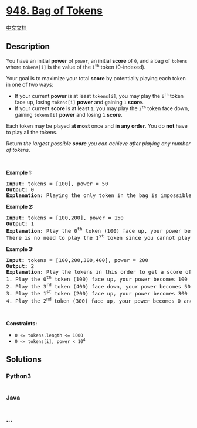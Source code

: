 # [948. Bag of Tokens](https://leetcode.com/problems/bag-of-tokens)

[中文文档](/solution/0900-0999/0948.Bag%20of%20Tokens/README.md)

## Description

<p>You have an initial <strong>power</strong> of <code>power</code>, an initial <strong>score</strong> of <code>0</code>, and a bag of <code>tokens</code> where <code>tokens[i]</code> is the value of the <code>i<sup>th</sup></code> token (0-indexed).</p>

<p>Your goal is to maximize your total <strong>score</strong> by potentially playing each token in one of two ways:</p>

<ul>
	<li>If your current <strong>power</strong> is at least <code>tokens[i]</code>, you may play the <code>i<sup>th</sup></code> token face up, losing <code>tokens[i]</code> <strong>power</strong> and gaining <code>1</code> <strong>score</strong>.</li>
	<li>If your current <strong>score</strong> is at least <code>1</code>, you may play the <code>i<sup>th</sup></code> token face down, gaining <code>tokens[i]</code> <strong>power</strong> and losing <code>1</code> <strong>score</strong>.</li>
</ul>

<p>Each token may be played <strong>at most</strong> once and <strong>in any order</strong>. You do <strong>not</strong> have to play all the tokens.</p>

<p>Return <em>the largest possible <strong>score</strong> you can achieve after playing any number of tokens</em>.</p>

<p>&nbsp;</p>
<p><strong>Example 1:</strong></p>

<pre>
<strong>Input:</strong> tokens = [100], power = 50
<strong>Output:</strong> 0
<strong>Explanation</strong><strong>:</strong> Playing the only token in the bag is impossible because you either have too little power or too little score.
</pre>

<p><strong>Example 2:</strong></p>

<pre>
<strong>Input:</strong> tokens = [100,200], power = 150
<strong>Output:</strong> 1
<strong>Explanation:</strong> Play the 0<sup>th</sup> token (100) face up, your power becomes 50 and score becomes 1.
There is no need to play the 1<sup>st</sup> token since you cannot play it face up to add to your score.
</pre>

<p><strong>Example 3:</strong></p>

<pre>
<strong>Input:</strong> tokens = [100,200,300,400], power = 200
<strong>Output:</strong> 2
<strong>Explanation:</strong> Play the tokens in this order to get a score of 2:
1. Play the 0<sup>th</sup> token (100) face up, your power becomes 100 and score becomes 1.
2. Play the 3<sup>rd</sup> token (400) face down, your power becomes 500 and score becomes 0.
3. Play the 1<sup>st</sup> token (200) face up, your power becomes 300 and score becomes 1.
4. Play the 2<sup>nd </sup>token (300) face up, your power becomes 0 and score becomes 2.
</pre>

<p>&nbsp;</p>
<p><strong>Constraints:</strong></p>

<ul>
	<li><code>0 &lt;= tokens.length &lt;= 1000</code></li>
	<li><code>0 &lt;= tokens[i],&nbsp;power &lt; 10<sup>4</sup></code></li>
</ul>

## Solutions

<!-- tabs:start -->

### **Python3**

```python


```

### **Java**

```java


```

### **...**

```


```

<!-- tabs:end -->
